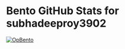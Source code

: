 # Bento GitHub Stats for subhadeeproy3902
[![OpBento](https://firebasestorage.googleapis.com/v0/b/smartkaksha-fe32c.appspot.com/o/opbento%2Fbento_1730531743345.png?alt=media&token=b673fdbd-331f-4c6f-afad-5c64eee5b258)](https://opbento.vercel.app)
